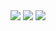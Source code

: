 
<img src="https://lh3.googleusercontent.com/PyA7GSB_HvcZehizCh1fIrfEHjnCdh3Al8X6TctBBYb9c91Z5pNBsW5b4bSiCwHjR89BtNCRxlwfBMZ6sSsLeoaayIIWWS8xe-VhgoIW7-gF8uVR32aB7-NuEE-HL23oYTYXG0gPYuhvJILi5UkmGTAEKi_xjlrhIA56y7QuoEHw-2R45TeAJnGLoGxwCP8jUwsouKqvqSg30b45n1VpE3PDtrJ8a01D4ksOk34srTupQOtokQzCKIN2nv1yrK2YN161N-2Thw6ia_sSY-yWgMtUXdNG8H_ncR3ndEFkZN0ILSbrSnc4IggmciQC4poCWPqTvSpK8TqvL4EncbCT5AIT5ozItJhLu8eFm9LZ7clspddjCDij38TNr-WZTCygFo6_aBRDyQRmTMZo8xhh-87DIQCxBDtQcLT2vd9MIEuBhwdbypL4rjrmKRKEfX1BUGXUOjddPtf8Uu7LEvIoLezfEtWkMnA8TP3BKUQTfV_JbPUgCpPc46xT2jJUDZBI4tnl0s0ES2qYwynEY6v3AAF81sWsHyMovhJtnnkJdMipW9JRAzHV9iZPyDefmIohpHKikcptunsztyaNKmvTHX1dd3yPyl3i_MOS3pd24uj_LBDCFhBhQsvdWgn0ef1vZVMxPoqxBtumvfg_rUJyAVHvWkJ2KYlnjEuNzLtB961RhM56xktPDdGFVUlmjuORmj2J_m1A6K2nF-_mJvXotGgzz1wH9QOSNhEDv7QhAqJW9Ro=w1169-h657-no">

<img src="https://lh3.googleusercontent.com/cQIVN0Mj5O0tajjP8A3Uc8oehQ6_VHzI8-H_7Va3HXEzNBUxyf1DnvZemzIxWUWfAWEigcS-hbS8DchAGmFOWpk2Z_NLQfVOPascYvxQnNFqjHIyG78WaIhdR3OfP9Q4UZ9Ddt58iMX8mMPSfN14MH81nr-4nCggpOKb8P1Rw-t3OlYk4mPHbjr0jPRkup0pTqpmOzUIRzp5XIdmza2MoGabP2QUxHDMSOoBF5c3m3qTLIHSk44B4Cytlc-LFpQPMS-iOEosSlhsVOYyYTK1xlckSFszfkuhzrysGyo3kPSCvFZ1hGVQSg9PhHRjHA9g_Z0NPTJkoWLApOf_3qOvmAZr6QoARphdifWchydA6VEk2hyRNEWG48W_fRDwY5mbacdHSkqNzIFW2hTbWwpkLHNrR0gbnZgSajaUBq52BQA_ieHqCgj29KottdCM3J1GC3VpxRh2vNGN30SKjP0BUpj1D8C4hb7guD_Ct4nWYS68wbPMb7GSvZ3V8q59OsW--9zhj9PgNZ0S137QBAPv2aniBcYY2jV--nrUyJAM0qNZgSsfdK4iL7hdHAsjtPVZvgS9-yXBMvxs9m7qvidAnYkX7P3ocMILmSYkSWzAHBjLV02P6Kd5kPOmUYYdTVWlu38TaLfyS-Zljs6X-zuR38GePfVzlyFhQxk5BRkC-f78jB1b8JyRwK6v7lisVymNWoIuY8K3b58-ORK36E3xy8mW-tG1x1V3Bv_ln8J6dvutbCc=w1156-h657-no">

<img src="https://lh3.googleusercontent.com/y0eBpufVwBNidulSlW7As9LRqH9AsG4hwEhfCyp8DDecwlQLqzjrQ0B3iAk11qTvpqlP_Npe9bDpXU1E4rYZ458dW5ZQewJJR9oNZbc0im0Mu1s6_TAIqawtbIVLWyZ-bHkJV7C1u9BzvCL4gwPtaQCVuclh13wVAnoxrDr-MwoBg2dKNrQwzfIEHWS2OWdyozUhJrZvofOCYCsT5NCiesiBrTZOGz8eEExBo6j5By32w2zhLYOQ9c2aoZXcIrj0QN72f9Qm6obx0DafxbS9-piyt4jfBslSHJfu4UfzM201smNKPPr4BskQ3QUK4f_D6Uy0iiO795Ji3tfNsrFwP0CaBhAzhI0p7uJZujKFBa15PQx-1qIwmL7XrOtMw53FXuaMGsn-5rRQEGvNPqRgMbx3lwrFDTT4sL-jdLKCbhGHbzvsZRbD_JoMXx1ZgzdBuXKU4rGZhlB5HHf-TP6EQoRuW5bYI9NXrquXcYXcM3Ct-d_W3EvUwhPuVq-qxw7Ol5Nr7s25nSi6IbXHkslfww5MfQqkoNg8agOL2gAEvdKdF5cMyKvuEv4elf8Sm4fsdeqsOKpRC26CHrWobYaYUnZx_zLiQ4iNr5we5hE1gyYokecPgE2Gf3STqwBtGsLWNLn9TJT3VyAcNlbiXRfmb-iUBclIcPEBEo8Mw046oSYfZmmXJRGRsIDpwisfx8mLOXoNPlCtjxQAXYghVz7Hz6EL-t7NQ8CqLc9iYsoN596xqiY=w1170-h657-no">
